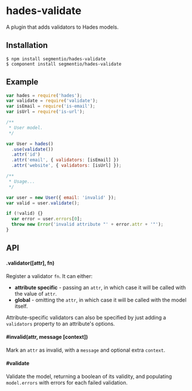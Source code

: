 
# hades-validate

  A plugin that adds validators to Hades models.

## Installation

    $ npm install segmentio/hades-validate
    $ component install segmentio/hades-validate

## Example

```js
var hades = require('hades');
var validate = require('validate');
var isEmail = require('is-email');
var isUrl = require('is-url');

/**
 * User model.
 */

var User = hades()
  .use(validate())
  .attr('id')
  .attr('email', { validators: [isEmail] })
  .attr('website', { validators: [isUrl] });

/**
 * Usage...
 */

var user = new User({ email: 'invalid' });
var valid = user.validate();

if (!valid) {}
  var error = user.errors[0];
  throw new Error('invalid attribute "' + error.attr + '"');
}
```

## API

#### .validator([attr], fn)

  Register a validator `fn`. It can either:
 
  * **attribute specific** - passing an `attr`, in which case it will be called with the value of `attr`.
  * **global** - omitting the `attr`, in which case it will be called with the model itself.

  Attribute-specific validators can also be specified by just adding a `validators` property to an attribute's options.

#### #invalid(attr, message [context])

  Mark an `attr` as invalid, with a `message` and optional extra `context`.

#### #validate

  Validate the model, returning a boolean of its validity, and populating `model.errors` with errors for each failed validation.